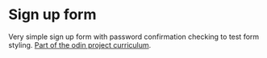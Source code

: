# Sign up form

Very simple sign up form with password confirmation checking to test form styling. [Part of the odin project curriculum](https://www.theodinproject.com/lessons/intermediate-html-and-css-sign-up-form).